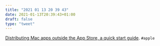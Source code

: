 ```yaml
---
title: "2021 01 13 20 39 43"
date: 2021-01-13T20:39:43+01:00
draft: false
type: "tweet"
---
```

[Distributing Mac apps outside the App Store, a quick start guide](https://rambo.codes/posts/2021-01-08-distributing-mac-apps-outside-the-app-store). `#apple`
